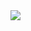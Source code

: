 
  <tr>
    <td valign="top"><img src="https://github-readme-stats.vercel.app/api?username=fernandopredes&theme=synthwave&hide_border=false&include_all_commits=false&count_private=false"/></td>
  </tr>

